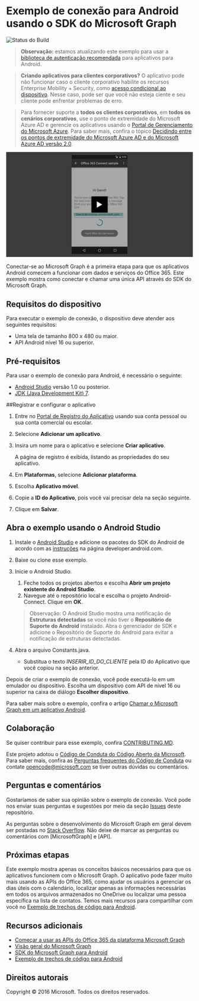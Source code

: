 # <a name="connect-sample-for-android-using-the-microsoft-graph-sdk"></a>Exemplo de conexão para Android usando o SDK do Microsoft Graph

![Status do Build](https://ricalo.visualstudio.com/_apis/public/build/definitions/06256fa7-d8e5-4ca0-8639-7c00eb6f1fe9/6/badge "Status do Build")

>**Observação:** estamos atualizando este exemplo para usar a [biblioteca de autenticação recomendada](https://docs.microsoft.com/pt-br/azure/active-directory/develop/active-directory-v2-libraries#compatible-client-libraries) para aplicativos para Android.


> **Criando aplicativos para clientes corporativos?** O aplicativo pode não funcionar caso o cliente corporativo habilite os recursos Enterprise Mobility + Security, como <a href="https://azure.microsoft.com/pt-br/documentation/articles/active-directory-conditional-access-device-policies/" target="_newtab">acesso condicional ao dispositivo</a>. Nesse caso, pode ser que você não esteja ciente e seu cliente pode enfrentar problemas de erro. 

> Para fornecer suporte a **todos os clientes corporativos**, em **todos os cenários corporativos**, use o ponto de extremidade do Microsoft Azure AD e gerencie os aplicativos usando o [Portal de Gerenciamento do Microsoft Azure](https://aka.ms/aadapplist). Para saber mais, confira o tópico [Decidindo entre os pontos de extremidade do Microsoft Azure AD e do Microsoft Azure AD versão 2.0](https://graph.microsoft.io/docs/authorization/auth_overview#deciding-between-azure-ad-and-the-v2-authentication-endpoint).

[![Exemplo de conexão usando o Microsoft Graph](../readme-images/O365-Android-Connect-video_play_icon.png)](https://www.youtube.com/watch?v=3IQIDFrqhY4 "Clique no exemplo para vê-lo em ação")

Conectar-se ao Microsoft Graph é a primeira etapa para que os aplicativos Android comecem a funcionar com dados e serviços do Office 365. Este exemplo mostra como conectar e chamar uma única API através do SDK do Microsoft Graph.

## <a name="device-requirements"></a>Requisitos do dispositivo

Para executar o exemplo de conexão, o dispositivo deve atender aos seguintes requisitos:

* Uma tela de tamanho 800 x 480 ou maior.
* API Android nível 16 ou superior.
 
## <a name="prerequisites"></a>Pré-requisitos

Para usar o exemplo de conexão para Android, é necessário o seguinte:

* [Android Studio](http://developer.android.com/sdk/index.html) versão 1.0 ou posterior.
* [JDK (Java Development Kit) 7](http://www.oracle.com/technetwork/java/javase/downloads/jdk7-downloads-1880260.html).

<a name="register"></a>
##<a name="register-and-configure-the-app"></a>Registrar e configurar o aplicativo

1. Entre no [Portal de Registro do Aplicativo](https://apps.dev.microsoft.com/) usando sua conta pessoal ou sua conta comercial ou escolar.
2. Selecione **Adicionar um aplicativo**.
3. Insira um nome para o aplicativo e selecione **Criar aplicativo**.
    
    A página de registro é exibida, listando as propriedades do seu aplicativo.
 
4. Em **Plataformas**, selecione **Adicionar plataforma**.
5. Escolha **Aplicativo móvel**.
6. Copie a **ID do Aplicativo**, pois você vai precisar dela na seção seguinte.
7. Clique em **Salvar**.
  
## <a name="open-the-sample-using-android-studio"></a>Abra o exemplo usando o Android Studio

1. Instale o [Android Studio](http://developer.android.com/sdk/index.html) e adicione os pacotes do SDK do Android de acordo com as [instruções](http://developer.android.com/sdk/installing/adding-packages.html) na página developer.android.com.
2. Baixe ou clone esse exemplo.
3. Inicie o Android Studio.
    1. Feche todos os projetos abertos e escolha **Abrir um projeto existente do Android Studio**.
    2. Navegue até o repositório local e escolha o projeto Android-Connect. Clique em **OK**.
    
    > Observação: O Android Studio mostra uma notificação de **Estruturas detectadas** se você não tiver o **Repositório de Suporte do Android** instalado. Abra o gerenciador de SDK e adicione o Repositório de Suporte do Android para evitar a notificação de estruturas detectadas.
4. Abra o arquivo Constants.java.
    * Substitua o texto *INSERIR_ID_DO_CLIENTE* pela ID do Aplicativo que você copiou na seção anterior.

Depois de criar o exemplo de conexão, você pode executá-lo em um emulador ou dispositivo. Escolha um dispositivo com API de nível 16 ou superior na caixa de diálogo **Escolher dispositivo**.

Para saber mais sobre o exemplo, confira o artigo [Chamar o Microsoft Graph em um aplicativo Android](https://graph.microsoft.io/en-us/docs/platform/android).

<a name="contributing"></a>
## <a name="contributing"></a>Colaboração ##

Se quiser contribuir para esse exemplo, confira [CONTRIBUTING.MD](/CONTRIBUTING.md).

Este projeto adotou o [Código de Conduta do Código Aberto da Microsoft](https://opensource.microsoft.com/codeofconduct/). Para saber mais, confira as [Perguntas frequentes do Código de Conduta](https://opensource.microsoft.com/codeofconduct/faq/) ou contate [opencode@microsoft.com](mailto:opencode@microsoft.com) se tiver outras dúvidas ou comentários.

## <a name="questions-and-comments"></a>Perguntas e comentários

Gostaríamos de saber sua opinião sobre o exemplo de conexão. Você pode nos enviar suas perguntas e sugestões por meio da seção [Issues](issues) deste repositório.

As perguntas sobre o desenvolvimento do Microsoft Graph em geral devem ser postadas no [Stack Overflow](http://stackoverflow.com/questions/tagged/MicrosoftGraph+API). Não deixe de marcar as perguntas ou comentários com [MicrosoftGraph] e [API].

## <a name="next-steps"></a>Próximas etapas

Este exemplo mostra apenas os conceitos básicos necessários para que os aplicativos funcionem com o Microsoft Graph. O aplicativo pode fazer muito mais usando as APIs do Office 365, como ajudar os usuários a gerenciar os dias úteis com o calendário, localizar apenas as informações necessárias em todos os arquivos armazenados no OneDrive ou localizar uma pessoa específica na lista de contatos. Temos mais recursos para compartilhar com você no [Exemplo de trechos de código para Android](../../../android-java-snippets-sample). 
  
## <a name="additional-resources"></a>Recursos adicionais

* [Começar a usar as APIs do Office 365 da plataforma Microsoft Graph](http://dev.office.com/getting-started/office365apis)
* [Visão geral do Microsoft Graph](http://graph.microsoft.io)
* [SDK do Microsoft Graph para Android](../../../msgraph-sdk-android)
* [Exemplo de trechos de código para Android](../../../android-java-snippets-sample)

## <a name="copyright"></a>Direitos autorais
Copyright © 2016 Microsoft. Todos os direitos reservados.

